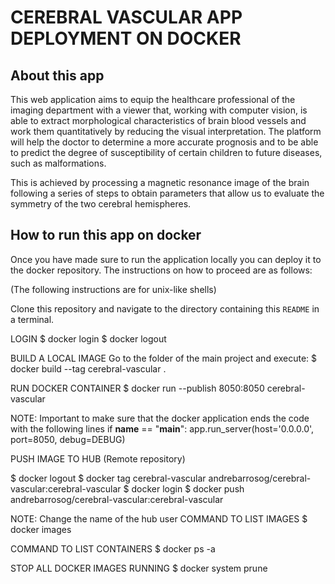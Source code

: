 # CEREBRAL VASCULAR APP DEPLOYMENT ON DOCKER

## About this app

This web application aims to equip the  healthcare professional of the imaging department with a viewer that, working with computer vision, is able to extract morphological characteristics of brain blood vessels and work them quantitatively by reducing the visual interpretation. The platform will help the doctor to determine a more accurate prognosis and to be able to predict the degree of susceptibility of certain children to future diseases, such as malformations.

This is achieved by processing a magnetic resonance image of the brain following a series of steps to obtain parameters that allow us to evaluate the symmetry of the two cerebral hemispheres.

## How to run this app on docker

Once you have made sure to run the application locally you can deploy it to the docker repository. The instructions on how to proceed are as follows:

(The following instructions are for unix-like shells)

Clone this repository and navigate to the directory containing this `README` in
a terminal.

LOGIN
$ docker login
$ docker logout

BUILD A LOCAL IMAGE
Go to the folder of the main project and execute:
$ docker build --tag cerebral-vascular .

RUN DOCKER CONTAINER
$ docker run --publish 8050:8050 cerebral-vascular

NOTE: Important to make sure that the docker application ends the code with the following lines
if __name__ == "__main__":
  app.run_server(host='0.0.0.0', port=8050, debug=DEBUG)

PUSH IMAGE TO HUB (Remote repository)

$ docker logout
$ docker tag cerebral-vascular andrebarrosog/cerebral-vascular:cerebral-vascular
$ docker login
$ docker push andrebarrosog/cerebral-vascular:cerebral-vascular

NOTE: Change the name of the hub user
COMMAND TO LIST IMAGES
$ docker images

COMMAND TO LIST CONTAINERS
$ docker ps -a

STOP ALL DOCKER IMAGES RUNNING
$ docker system prune
